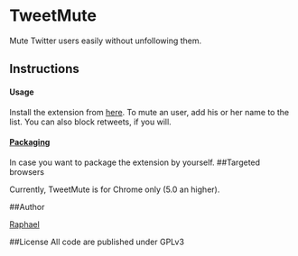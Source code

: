 # TweetMute

Mute Twitter users easily without unfollowing them.

## Instructions
#### Usage
Install the extension from [here](https://chrome.google.com/webstore/detail/noegfbafclfncaobonopecllphbidcjp). To mute an user, add his or her name to the list. You can also block retweets, if you will.
#### [Packaging](http://code.google.com/chrome/extensions/packaging.html "Packaging")
In case you want to package the extension by yourself.
##Targeted browsers

Currently, TweetMute is for Chrome only (5.0 an higher).

##Author

[Raphael](http://twitter.com/rmontanaro "Raphael")

##License
All code are published under GPLv3
